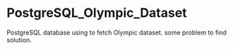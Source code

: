 # PostgreSQL_Olympic_Dataset
PostgreSQL database using to fetch Olympic dataset. some problem to find solution.
